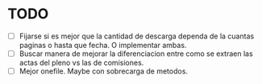 # TODO 
- [ ]   Fijarse si es mejor que la cantidad de descarga dependa
        de la cuantas paginas o hasta que fecha. O implementar ambas.
- [ ]   Buscar manera de mejorar la diferenciacion entre como se 
        extraen las actas del pleno vs las de comisiones.
- [ ]   Mejor onefile. Maybe con sobrecarga de metodos.        